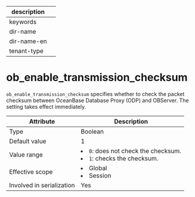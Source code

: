 | description ||
|---|---|
| keywords ||
| dir-name ||
| dir-name-en ||
| tenant-type ||

# ob_enable_transmission_checksum

`ob_enable_transmission_checksum` specifies whether to check the packet checksum between OceanBase Database Proxy (ODP) and OBServer. The setting takes effect immediately.

| **Attribute** | **Description** |
|---------|--------------------------------------------------------------------------------------------------------------|
| Type | Boolean |
| Default value | 1 |
| Value range | <li> `0`: does not check the checksum.   <li> `1`: checks the checksum. |
| Effective scope | <li> Global   <li> Session |
| Involved in serialization | Yes |
